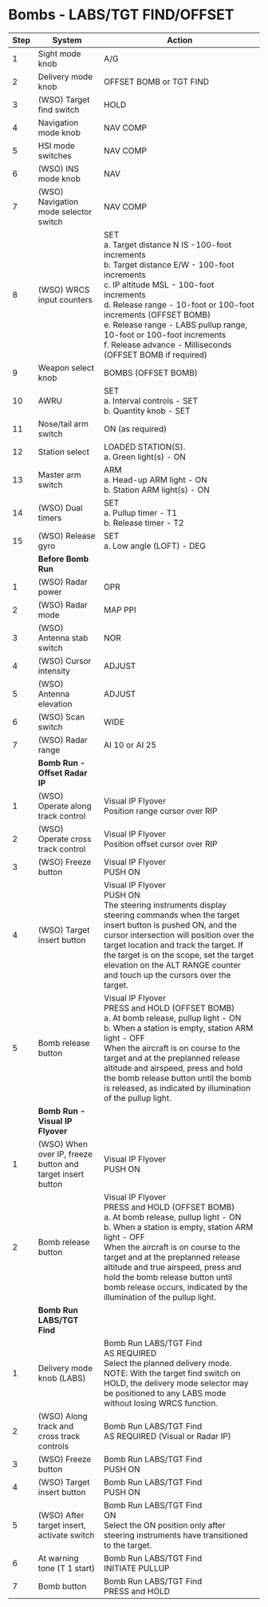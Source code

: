 # Bombs - LABS/TGT FIND/OFFSET

| Step | System                                                     | Action                                                                                                                                                                                                                                                                                                                                                                           |
|------|------------------------------------------------------------|----------------------------------------------------------------------------------------------------------------------------------------------------------------------------------------------------------------------------------------------------------------------------------------------------------------------------------------------------------------------------------|
| 1    | Sight mode knob                                            | A/G                                                                                                                                                                                                                                                                                                                                                                              |
| 2    | Delivery mode knob                                         | OFFSET BOMB or TGT FIND                                                                                                                                                                                                                                                                                                                                                          |
| 3    | (WSO) Target find switch                                   | HOLD                                                                                                                                                                                                                                                                                                                                                                             |
| 4    | Navigation mode knob                                       | NAV COMP                                                                                                                                                                                                                                                                                                                                                                         |
| 5    | HSI mode switches                                          | NAV COMP                                                                                                                                                                                                                                                                                                                                                                         |
| 6    | (WSO) INS mode knob                                        | NAV                                                                                                                                                                                                                                                                                                                                                                              |
| 7    | (WSO) Navigation mode selector switch                      | NAV COMP                                                                                                                                                                                                                                                                                                                                                                         |
| 8    | (WSO) WRCS input counters                                  | SET<br>a. Target distance N IS -100-foot increments<br>b. Target distance E/W - 100-foot increments<br>c. IP altitude MSL - 100-foot increments<br>d. Release range - 10-foot or 100-foot increments (OFFSET BOMB)<br>e. Release range - LABS pullup range, 10-foot or 100-foot increments<br>f. Release advance - Milliseconds (OFFSET BOMB if required)                        |
| 9    | Weapon select knob                                         | BOMBS (OFFSET BOMB)                                                                                                                                                                                                                                                                                                                                                              |
| 10   | AWRU                                                       | SET<br>a. Interval controls - SET<br>b. Quantity knob - SET                                                                                                                                                                                                                                                                                                                      |
| 11   | Nose/tail arm switch                                       | ON (as required)                                                                                                                                                                                                                                                                                                                                                                 |
| 12   | Station select                                             | LOADED STATION(S).<br>a. Green light(s) - ON                                                                                                                                                                                                                                                                                                                                     |
| 13   | Master arm switch                                          | ARM<br>a. Head-up ARM light - ON<br>b. Station ARM light(s) - ON                                                                                                                                                                                                                                                                                                                 |
| 14   | (WSO) Dual timers                                          | SET<br>a. Pullup timer - T1<br>b. Release timer - T2                                                                                                                                                                                                                                                                                                                             |
| 15   | (WSO) Release gyro                                         | SET<br>a. Low angle (LOFT) - DEG                                                                                                                                                                                                                                                                                                                                                 |
|   | **Before Bomb Run**                                        |                                                                                                                                                                                                                                                                                                                                                                               |
| 1    | (WSO) Radar power                                          | OPR                                                                                                                                                                                                                                                                                                                                                                              |
| 2    | (WSO) Radar mode                                           | MAP PPI                                                                                                                                                                                                                                                                                                                                                                          |
| 3    | (WSO) Antenna stab switch                                  | NOR                                                                                                                                                                                                                                                                                                                                                                              |
| 4    | (WSO) Cursor intensity                                     | ADJUST                                                                                                                                                                                                                                                                                                                                                                           |
| 5    | (WSO) Antenna elevation                                    | ADJUST                                                                                                                                                                                                                                                                                                                                                                           |
| 6    | (WSO) Scan switch                                          | WIDE                                                                                                                                                                                                                                                                                                                                                                             |
| 7    | (WSO) Radar range                                          | AI 10 or AI 25                                                                                                                                                                                                                                                                                                                                                                   |
|   | **Bomb Run - Offset Radar IP**                             |                                                                                                                                                                                                                                                                                                                                                                               |
| 1    | (WSO) Operate along track control                          | Visual IP Flyover<br>Position range cursor over RIP                                                                                                                                                                                                                                                                                                                              |
| 2    | (WSO) Operate cross track control                          | Visual IP Flyover<br>Position offset cursor over RIP                                                                                                                                                                                                                                                                                                                             |
| 3    | (WSO) Freeze button                                        | Visual IP Flyover<br>PUSH ON                                                                                                                                                                                                                                                                                                                                                     |
| 4    | (WSO) Target insert button                                 | Visual IP Flyover<br>PUSH ON<br>The steering instruments display steering commands when the target insert button is pushed ON, and the cursor intersection will position over the target location and track the target. If the target is on the scope, set the target elevation on the ALT RANGE counter and touch up the cursors over the target.                               |
| 5    | Bomb release button                                        | Visual IP Flyover<br>PRESS and HOLD (OFFSET BOMB)<br>a. At bomb release, pullup light - ON<br>b. When a station is empty, station ARM light - OFF<br>When the aircraft is on course to the target and at the preplanned release altitude and airspeed, press and hold the bomb release button until the bomb is released, as indicated by illumination of the pullup light.      |
|   | **Bomb Run - Visual IP Flyover**                           |                                                                                                                                                                                                                                                                                                                                                                               |
| 1    | (WSO) When over IP, freeze button and target insert button | Visual IP Flyover<br>PUSH ON                                                                                                                                                                                                                                                                                                                                                     |
| 2    | Bomb release button                                        | Visual IP Flyover<br>PRESS and HOLD (OFFSET BOMB)<br>a. At bomb release, pullup light - ON<br>b. When a station is empty, station ARM light - OFF<br>When the aircraft is on course to the target and at the preplanned release altitude and true airspeed, press and hold the bomb release button until bomb release occurs, indicated by the illumination of the pullup light. |
|   | **Bomb Run LABS/TGT Find**                                 |                                                                                                                                                                                                                                                                                                                                                                               |
| 1    | Delivery mode knob (LABS)                                  | Bomb Run LABS/TGT Find<br>AS REQUIRED<br>Select the planned delivery mode.<br>NOTE: With the target find switch on HOLD, the delivery mode selector may be positioned to any LABS mode without losing WRCS function.                                                                                                                                                             |
| 2    | (WSO) Along track and cross track controls                 | Bomb Run LABS/TGT Find<br>AS REQUIRED (Visual or Radar IP)                                                                                                                                                                                                                                                                                                                       |
| 3    | (WSO) Freeze button                                        | Bomb Run LABS/TGT Find<br>PUSH ON                                                                                                                                                                                                                                                                                                                                                |
| 4    | (WSO) Target insert button                                 | Bomb Run LABS/TGT Find<br>PUSH ON                                                                                                                                                                                                                                                                                                                                                |
| 5    | (WSO) After target insert, activate switch                 | Bomb Run LABS/TGT Find<br>ON<br>Select the ON position only after steering instruments have transitioned to the target.                                                                                                                                                                                                                                                          |
| 6    | At warning tone (T 1 start)                                | Bomb Run LABS/TGT Find<br>INITIATE PULLUP                                                                                                                                                                                                                                                                                                                                        |
| 7    | Bomb button                                                | Bomb Run LABS/TGT Find<br>PRESS and HOLD                                                                                                                                                                                                                                                                                                                                         |
